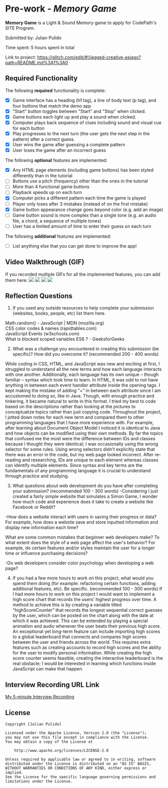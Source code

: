 # Pre-work - *Memory Game*

**Memory Game** is a Light & Sound Memory game to apply for CodePath's SITE Program. 

Submitted by: Julian Pulido

Time spent: 5 hours spent in total

Link to project: https://glitch.com/edit/#!/jagged-creative-asiago?path=README.md%3A1%3A0

## Required Functionality

The following **required** functionality is complete:

* [x] Game interface has a heading (h1 tag), a line of body text (p tag), and four buttons that match the demo app
* [X] "Start" button toggles between "Start" and "Stop" when clicked. 
* [X] Game buttons each light up and play a sound when clicked. 
* [X] Computer plays back sequence of clues including sound and visual cue for each button
* [X] Play progresses to the next turn (the user gets the next step in the pattern) after a correct guess. 
* [X] User wins the game after guessing a complete pattern
* [X] User loses the game after an incorrect guess

The following **optional** features are implemented:

* [X] Any HTML page elements (including game buttons) has been styled differently than in the tutorial
* [ ] Buttons use a pitch (frequency) other than the ones in the tutorial
* [ ] More than 4 functional game buttons
* [ ] Playback speeds up on each turn
* [X] Computer picks a different pattern each time the game is played
* [ ] Player only loses after 3 mistakes (instead of on the first mistake)
* [X] Game button appearance change goes beyond color (e.g. add an image)
* [ ] Game button sound is more complex than a single tone (e.g. an audio file, a chord, a sequence of multiple tones)
* [ ] User has a limited amount of time to enter their guess on each turn

The following **additional** features are implemented:

- [ ] List anything else that you can get done to improve the app!

## Video Walkthrough (GIF)

If you recorded multiple GIFs for all the implemented features, you can add them here:
![](https://i.imgur.com/fIFdxK4.gif) 
![](https://i.imgur.com/JWGbtxJ.gif)
![](gif3-link-here)
![](gif4-link-here)

## Reflection Questions
1. If you used any outside resources to help complete your submission (websites, books, people, etc) list them here. 

Math.random() - JavaScript | MDN (mozilla.org)  
CSS color codes & names (rapidtables.com)  
JavaScript Events (w3schools.com)  
What is blocked scoped variables ES6 ? - GeeksforGeeks

2. What was a challenge you encountered in creating this submission (be specific)? How did you overcome it? (recommended 200 - 400 words)
 
  While coding in CSS, HTML, and JavaScript was new and exciting at first, I struggled to understand all the new terms and how each language interacts with one another. Additionally, each language has its own unique – though familiar – syntax which took time to learn. In HTML, it was odd to not have anything in between each event handler attribute inside the opening tags. I kept making the mistake of adding “+” in between each attribute since I am accustomed to doing so, like in Java. Though, with enough practice and tinkering, it became natural to write in this format. I tried my best to code based on the descriptions rather than looking at the pictures to conceptualize topics rather than just copying code. Throughout the project, I jotted down notes for each new term and compared them to other programming languages that I have more experience with. For example, after learning about Document Object Model I noticed it is identical to Java and how objects can be modified using their own methods. By far the topics that confused me the most were the difference between IDs and classes because I thought they were identical; I was occasionally using the wrong selector for some rules. Using wrong selectors didn’t explicitly state that there was an error in the code, but my web page looked incorrect. After re-reading and researching, IDs are unique to each element whereas classes can identify multiple elements. Since syntax and key terms are the fundamentals of any programming language it is crucial to understand through practice and studying. 

3. What questions about web development do you have after completing your submission? (recommended 100 - 300 words) 
-Considering I just created a fairly simple website that simulates a Simon Game, I wonder how much code and experience does it take to create a website like Facebook or Reddit?  

-How does a website interact with users in saving their progress or data? For example, how does a website save and store inputted information and display new information each time? 

What are some common mistakes that beginner web developers make?
To what extent does the style of a web page affect the user's behavior? For example, do certain features and/or styles maintain the user for a longer time or influence purchasing decisions? 

-Do web developers consider color psychology when developing a web page?


4. If you had a few more hours to work on this project, what would you spend them doing (for example: refactoring certain functions, adding additional features, etc). Be specific. (recommended 100 - 300 words) 
  If I had more hours to work on this project I would want to implement a high score chart that records the users’ highest progress over time. A method to achieve this is by creating a variable titled “highScoreCounter” that records the longest sequential correct guesses by the user, which can be posted on the chart along with the date at which it was achieved. This can be extended by playing a special animation and audio whenever the user beats their previous high score. An exceptional yet long-term feature can include importing high scores to a global leaderboard that connects and compares high scores between the user and friends across the world. This requires extra features such as creating accounts to record high scores and the ability for the user to modify personal information. While creating the high score counter seems feasible, creating the interactive leaderboard is the real obstacle; I would be interested in learning which functions inside JavaScript can make that happen.




## Interview Recording URL Link

[My 5-minute Interview Recording](your-link-here)


## License

    Copyright [Julian Pulido]

    Licensed under the Apache License, Version 2.0 (the "License");
    you may not use this file except in compliance with the License.
    You may obtain a copy of the License at

        http://www.apache.org/licenses/LICENSE-2.0

    Unless required by applicable law or agreed to in writing, software
    distributed under the License is distributed on an "AS IS" BASIS,
    WITHOUT WARRANTIES OR CONDITIONS OF ANY KIND, either express or implied.
    See the License for the specific language governing permissions and
    limitations under the License.
